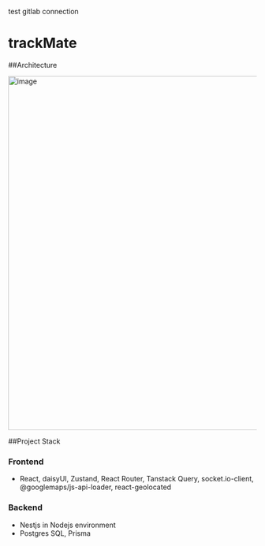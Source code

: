 test gitlab connection
# trackMate

##Architecture

<img width="719" alt="image" src="https://github.com/user-attachments/assets/b7812c88-b46b-4214-9d4a-eb48ca72062b">

##Project Stack
### Frontend
- React, daisyUI, Zustand, React Router, Tanstack Query, socket.io-client, @googlemaps/js-api-loader, react-geolocated

### Backend
- Nestjs in Nodejs environment
- Postgres SQL, Prisma
